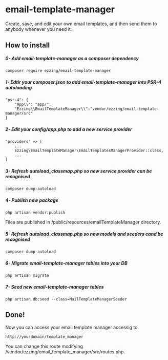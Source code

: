 # email-template-manager
Create, save, and edit your own email templates, and then send them to anybody whenever you need it.

## How to install
##### 0- Add email-template-manager as a composer dependency
`composer require ezzing/email-template-manager`
##### 1- Edtir your composer.json to add email-template-manager into PSR-4 autoloading
    "psr-4": {
        "App\\": "app/",
        "Ezzing\\EmailTemplateManager\\":"vendor/ezzing/email-template-manager/src"
    }
##### 2- Edit your config/app.php to add a new service provider
    'providers' => [
        ...
        Ezzing\EmailTemplateManager\EmailTemplatesManagerProvider::class,
        ...
    ]
##### 3- Refresh autoload_classmap.php so new service provider can be recognised
`composer dump-autoload`
##### 4- Publish new package
`php artisan vendor:publish`


Files are published in /public/resources/emailTemplateManager directory.
##### 5- Refresh autoload_classmap.php so new models and seeders cand be recognised
`composer dump-autoload`
##### 6- Migrate email-template-manager tables into your DB
`php artisan migrate`
##### 7- Seed new email-template-manager tables
`php artisan db:seed --class=MailTemplateManagerSeeder`

## Done!

Now you can access your email template manager accessig to

`http://yourdomain/template_manager`

You can change this route modifying /vendor/ezzing/email_template_manager/src/routes.php.


